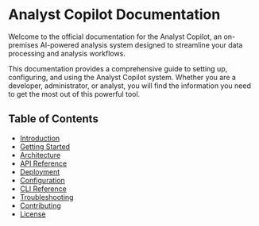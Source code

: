 # Analyst Copilot Documentation

Welcome to the official documentation for the Analyst Copilot, an on-premises AI-powered analysis system designed to streamline your data processing and analysis workflows.

This documentation provides a comprehensive guide to setting up, configuring, and using the Analyst Copilot system. Whether you are a developer, administrator, or analyst, you will find the information you need to get the most out of this powerful tool.

## Table of Contents

- [Introduction](./introduction.md)
- [Getting Started](./getting-started.md)
- [Architecture](./architecture.md)
- [API Reference](./api-reference.md)
- [Deployment](./deployment.md)
- [Configuration](./configuration.md)
- [CLI Reference](./cli-reference.md)
- [Troubleshooting](./troubleshooting.md)
- [Contributing](./contributing.md)
- [License](./license.md)



